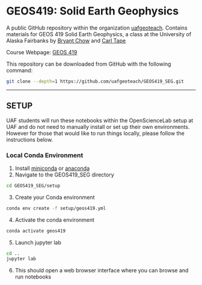 # GEOS419: Solid Earth Geophysics

A public GitHub repository within the organization [uafgeoteach](https://github.com/uafgeoteach). 
Contains materials for GEOS 419 Solid Earth Geophysics, a class at the University of Alaska Fairbanks by 
[Bryant Chow](https://bryantchow.com/) and [Carl Tape](https://sites.google.com/alaska.edu/carltape/)

Course Webpage: [GEOS 419](https://bryantchow.com/teaching/geos419)

This repository can be downloaded from GitHub with the following command:

```bash
git clone --depth=1 https://github.com/uafgeoteach/GEOS419_SEG.git
```

---

## SETUP
UAF students will run these notebooks within the OpenScienceLab setup at UAF and 
do not need to manually install or set up their own environments. However for those
that would like to run things locally, please follow the instructions below.

### Local Conda Environment

1. Install [miniconda](https://docs.conda.io/en/latest/miniconda.html) or [anaconda](https://www.anaconda.com/products/individual)
2. Navigate to the GEOS419_SEG directory
  ```bash
  cd GEOS419_SEG/setup
  ```
3. Create your Conda environment
  ```bash
  conda env create -f setup/geos419.yml
  ```
4. Activate the conda environment
  ```bash
  conda activate geos419
  ```
5. Launch jupyter lab
  ```bash
  cd ..
  jupyter lab
  ```
6. This should open a web browser interface where you can browse and run notebooks
